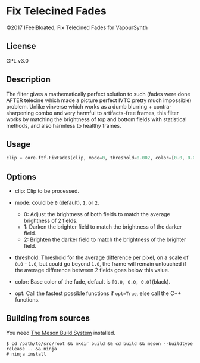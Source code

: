 # Fix Telecined Fades
©2017 IFeelBloated, Fix Telecined Fades for VapourSynth

## License
GPL v3.0

## Description
The filter gives a mathematically perfect solution to such (fades were done AFTER telecine which made a picture perfect IVTC pretty much impossible) problem.
Unlike vinverse which works as a dumb blurring + contra-sharpening combo and very harmful to artifacts-free frames, this filter works by matching the brightness of top and bottom fields with statistical methods, and also harmless to healthy frames.

## Usage
```python
clip = core.ftf.FixFades(clip, mode=0, threshold=0.002, color=[0.0, 0.0, 0.0], opt=True)
```

## Options
* clip: Clip to be processed.

* mode: could be `0` (default), `1`, or `2`.
  * 0: Adjust the brightness of both fields to match the average brightness of 2 fields.
  * 1: Darken the brighter field to match the brightness of the darker field.
  * 2: Brighten the darker field to match the brightness of the brighter field.

* threshold: Threshold for the average difference per pixel, on a scale of `0.0` - `1.0`, but could go beyond `1.0`, the frame will remain untouched if the average difference between 2 fields goes below this value.

* color: Base color of the fade, default is `[0.0, 0.0, 0.0]`(black).

* opt: Call the fastest possible functions if `opt=True`, else call the C++ functions.

## Building from sources
You need [The Meson Build System](http://mesonbuild.com/) installed.
```
$ cd /path/to/src/root && mkdir build && cd build && meson --buildtype release .. && ninja
# ninja install
```
